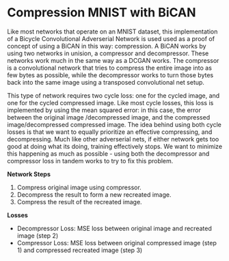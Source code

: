 # Compression MNIST with BiCAN
 Like most networks that operate on an MNIST dataset, this implementation of a Bicycle Convolutional Adverserial Network is used used as a proof of concept of using a BiCAN in this way: compression. A BiCAN works by using two networks in unision, a compressor and decompressor. These networks work much in the same way as a DCGAN works. The compressor is a convolutional network that tries to compress the entire image into as few bytes as possible, while the decompressor works to turn those bytes back into the same image using a transposed convolutional net setup.
 
 This type of network requires two cycle loss: one for the cycled image, and one for the cycled compressed image. Like most cycle losses, this loss is implemented by using the mean squared error: in this case, the error between the original image /decompressed image, and the compressed image/decompressed compressed image. The idea behind using both cycle losses is that we want to equally prioritize an effective compressing, and decompressing. Much like other adverserial nets, if either network gets too good at doing what its doing, training effectively stops. We want to minimize this happening as much as possible - using both the decompressor and compressor loss in tandem works to try to fix this problem. 
 
**Network Steps**
1. Compress original image using compressor.
1. Decompress the result to form a new recreated image.
1. Compress the result of the recreated image.

**Losses**
* Decompressor Loss: MSE loss between original image and recreated image (step 2)
* Compressor Loss: MSE loss between original compressed image (step 1) and compressed recreated image (step 3)
